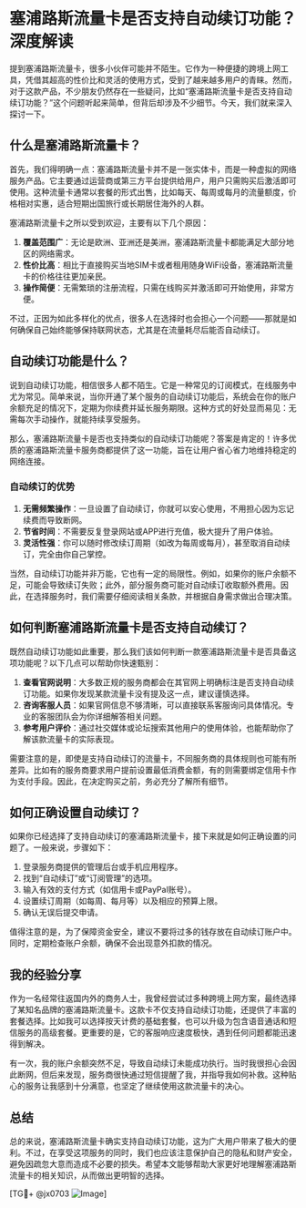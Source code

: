 # 塞浦路斯流量卡是否支持自动续订功能？深度解读

提到塞浦路斯流量卡，很多小伙伴可能并不陌生。它作为一种便捷的跨境上网工具，凭借其超高的性价比和灵活的使用方式，受到了越来越多用户的青睐。然而，对于这款产品，不少朋友仍然存在一些疑问，比如“塞浦路斯流量卡是否支持自动续订功能？”这个问题听起来简单，但背后却涉及不少细节。今天，我们就来深入探讨一下。

## 什么是塞浦路斯流量卡？

首先，我们得明确一点：塞浦路斯流量卡并不是一张实体卡，而是一种虚拟的网络服务产品。它主要通过运营商或第三方平台提供给用户，用户只需购买后激活即可使用。这种流量卡通常以套餐的形式出售，比如每天、每周或每月的流量额度，价格相对实惠，适合短期出国旅行或长期居住海外的人群。

塞浦路斯流量卡之所以受到欢迎，主要有以下几个原因：

1. **覆盖范围广**：无论是欧洲、亚洲还是美洲，塞浦路斯流量卡都能满足大部分地区的网络需求。
2. **性价比高**：相比于直接购买当地SIM卡或者租用随身WiFi设备，塞浦路斯流量卡的价格往往更加亲民。
3. **操作简便**：无需繁琐的注册流程，只需在线购买并激活即可开始使用，非常方便。

不过，正因为如此多样化的优点，很多人在选择时也会担心一个问题——那就是如何确保自己始终能够保持联网状态，尤其是在流量耗尽后能否自动续订。

## 自动续订功能是什么？

说到自动续订功能，相信很多人都不陌生。它是一种常见的订阅模式，在线服务中尤为常见。简单来说，当你开通了某个服务的自动续订功能后，系统会在你的账户余额充足的情况下，定期为你续费并延长服务期限。这种方式的好处显而易见：无需每次手动操作，就能持续享受服务。

那么，塞浦路斯流量卡是否也支持类似的自动续订功能呢？答案是肯定的！许多优质的塞浦路斯流量卡服务商都提供了这一功能，旨在让用户省心省力地维持稳定的网络连接。

### 自动续订的优势

1. **无需频繁操作**：一旦设置了自动续订，你就可以安心使用，不用担心因为忘记续费而导致断网。
2. **节省时间**：不需要反复登录网站或APP进行充值，极大提升了用户体验。
3. **灵活性强**：你可以随时修改续订周期（如改为每周或每月），甚至取消自动续订，完全由你自己掌控。

当然，自动续订功能并非万能，它也有一定的局限性。例如，如果你的账户余额不足，可能会导致续订失败；此外，部分服务商可能对自动续订收取额外费用。因此，在选择服务时，我们需要仔细阅读相关条款，并根据自身需求做出合理决策。

## 如何判断塞浦路斯流量卡是否支持自动续订？

既然自动续订功能如此重要，那么我们该如何判断一款塞浦路斯流量卡是否具备这项功能呢？以下几点可以帮助你快速甄别：

1. **查看官网说明**：大多数正规的服务商都会在其官网上明确标注是否支持自动续订功能。如果你发现某款流量卡没有提及这一点，建议谨慎选择。
2. **咨询客服人员**：如果官网信息不够清晰，可以直接联系客服询问具体情况。专业的客服团队会为你详细解答相关问题。
3. **参考用户评价**：通过社交媒体或论坛搜索其他用户的使用体验，也能帮助你了解该款流量卡的实际表现。

需要注意的是，即使是支持自动续订的流量卡，不同服务商的具体规则也可能有所差异。比如有的服务商要求用户提前设置最低消费金额，有的则需要绑定信用卡作为支付手段。因此，在决定购买之前，务必充分了解所有细节。

## 如何正确设置自动续订？

如果你已经选择了支持自动续订的塞浦路斯流量卡，接下来就是如何正确设置的问题了。一般来说，步骤如下：

1. 登录服务商提供的管理后台或手机应用程序。
2. 找到“自动续订”或“订阅管理”的选项。
3. 输入有效的支付方式（如信用卡或PayPal账号）。
4. 设置续订周期（如每周、每月等）以及相应的预算上限。
5. 确认无误后提交申请。

值得注意的是，为了保障资金安全，建议不要将过多的钱存放在自动续订账户中。同时，定期检查账户余额，确保不会出现意外扣款的情况。

## 我的经验分享

作为一名经常往返国内外的商务人士，我曾经尝试过多种跨境上网方案，最终选择了某知名品牌的塞浦路斯流量卡。这款卡不仅支持自动续订功能，还提供了丰富的套餐选择。比如我可以选择按天计费的基础套餐，也可以升级为包含语音通话和短信服务的高级套餐。更重要的是，它的客服响应速度极快，遇到任何问题都能迅速得到解决。

有一次，我的账户余额突然不足，导致自动续订未能成功执行。当时我很担心会因此断网，但后来发现，服务商很快通过短信提醒了我，并指导我如何补救。这种贴心的服务让我感到十分满意，也坚定了继续使用这款流量卡的决心。

## 总结

总的来说，塞浦路斯流量卡确实支持自动续订功能，这为广大用户带来了极大的便利。不过，在享受这项服务的同时，我们也应该注意保护自己的隐私和财产安全，避免因疏忽大意而造成不必要的损失。希望本文能够帮助大家更好地理解塞浦路斯流量卡的相关知识，从而做出更明智的选择。

[TG💪+ @jx0703 ![Image](https://github.com/user-attachments/assets/dbca1d08-cadb-493c-b0ec-ad6f7a83f270)]